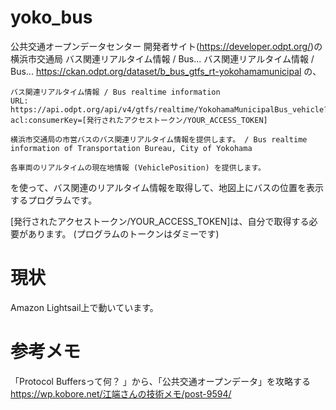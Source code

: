 # yoko_bus

公共交通オープンデータセンター 開発者サイト(https://developer.odpt.org/)の
横浜市交通局 バス関連リアルタイム情報 / Bus... バス関連リアルタイム情報 / Bus...
https://ckan.odpt.org/dataset/b_bus_gtfs_rt-yokohamamunicipal
の、

```
バス関連リアルタイム情報 / Bus realtime information
URL: https://api.odpt.org/api/v4/gtfs/realtime/YokohamaMunicipalBus_vehicle?acl:consumerKey=[発行されたアクセストークン/YOUR_ACCESS_TOKEN]

横浜市交通局の市営バスのバス関連リアルタイム情報を提供します。 / Bus realtime information of Transportation Bureau, City of Yokohama

各車両のリアルタイムの現在地情報 (VehiclePosition) を提供します。
```
を使って、バス関連のリアルタイム情報を取得して、地図上にバスの位置を表示するプログラムです。

[発行されたアクセストークン/YOUR_ACCESS_TOKEN]は、自分で取得する必要があります。
(プログラムのトークンはダミーです)

# 現状
Amazon Lightsail上で動いています。


# 参考メモ
「Protocol Buffersって何？ 」から、「公共交通オープンデータ」を攻略する
https://wp.kobore.net/江端さんの技術メモ/post-9594/
